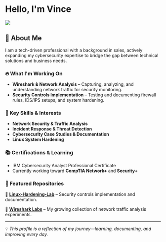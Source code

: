 # Hello, I'm Vince
<a href="https://www.linkedin.com/in/vincetorres-tech/"><img src="https://img.shields.io/badge/-LinkedIn-0072b1?&style=for-the-badge&logo=linkedin&logoColor=white" /></a>

## 🚀 About Me 
I am a tech-driven professional with a background in sales, actively expanding my cybersecurity expertise to bridge the gap between technical solutions and business needs.

### 🔥 What I'm Working On   
- **Wireshark & Network Analysis** – Capturing, analyzing, and understanding network traffic for security monitoring.  
- **Security Controls Implementation** – Testing and documenting firewall rules, IDS/IPS setups, and system hardening.  

### 📌 Key Skills & Interests  
- **Network Security & Traffic Analysis** 
- **Incident Response & Threat Detection**  
- **Cybersecurity Case Studies & Documentation**  
- **Linux System Hardening**  

### 📚 Certifications & Learning  
- IBM Cybersecurity Analyst Professional Certificate
- Currently working toward **CompTIA Network+** and **Security+**  

### 📂 Featured Repositories 
🔹 [**Linux-Hardening-Lab**](https://github.com/vincetorres/Linux-Hardening-Lab) – Security controls implementation and documentation.

🔹 [**Wireshark Labs**](https://github.com/vincetorres/Wireshark-Labs) – My growing collection of network traffic analysis experiments.


---
💡 *This profile is a reflection of my journey—learning, documenting, and improving every day.*

